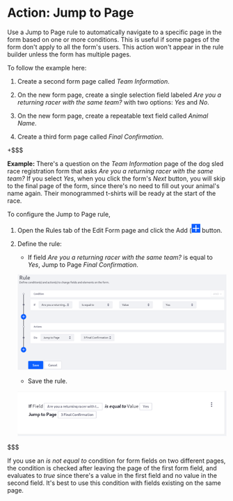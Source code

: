# Action: Jump to Page

Use a Jump to Page rule to automatically navigate to a specific page in the form
based on one or more conditions. This is useful if some pages of the form don't
apply to all the form's users. This action won't appear in the rule builder
unless the form has multiple pages.

To follow the example here:

1.  Create a second form page called *Team Information*.

2.  On the new form page, create a single selection field labeled *Are you a
    returning racer with the same team?* with two options: *Yes*
    and *No*.

3.  On the new form page, create a repeatable text field called *Animal Name*.

4.  Create a third form page called *Final Confirmation*.

+$$$

**Example:** There's a question on the *Team Information* page of the dog sled
race registration form that asks *Are you a returning racer with the same team?*
If you select *Yes*, when you click the form's *Next* button, you will skip to
the final page of the form, since there's no need to fill out your animal's name
again. Their monogrammed t-shirts will be ready at the start of the race.

To configure the Jump to Page rule, 

1. Open the Rules tab of the Edit Form page and click the Add
   (![Add](../../../images/icon-add.png) button.

2. Define the rule:
    - If field *Are you a returning racer with the same team?* is equal to
        *Yes*, Jump to Page *Final Confirmation*.

    ![Figure x: Build form rules quickly by defining your conditions and actions.](../../../images/forms-jump-to-page.png)

    - Save the rule.

    ![Figure x: Once a rule is saved, it is displayed so that you can easily understand what it does.](../../../images/forms-jump-to-page2.png)

$$$

If you use an *is not equal to* condition for form fields on two different
pages, the condition is checked after leaving the page of the first form field,
and evaluates to *true* since there's a value in the first field and no value in
the second field. It's best to use this condition with fields existing on the
same page.
